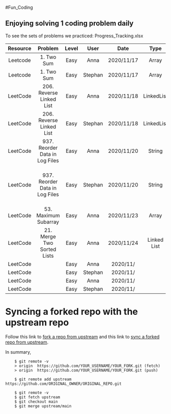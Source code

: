 #Fun_Coding

## Enjoying solving 1 coding problem daily

To see the sets of problems we practiced: Progress_Tracking.xlsx



| Resource |            Problem             | Level |  User   |    Date    |    Type    |                                                      Notes                                                           |
| :------: | :----------------------------: | :---: | :-----: | :--------: | :--------: | :----------------------------------------------------------------------------------------------------------------------: |
| Leetcode |           1. Two Sum           | Easy  |  Anna   | 2020/11/17 |   Array    | Succeed in completing |
| Leetcode |           1. Two Sum           | Easy  | Stephan | 2020/11/17 |   Array    | Succeed in completing |
| LeetCode |    206. Reverse Linked List    | Easy  |  Anna   | 2020/11/18 | LinkedList | Completed |
| LeetCode |    206. Reverse Linked List    | Easy  | Stephan | 2020/11/18 | LinkedList |           |
| LeetCode | 937. Reorder Data in Log Files | Easy  |  Anna   | 2020/11/20 | String | Incomplete |
| LeetCode | 937. Reorder Data in Log Files | Easy  | Stephan | 2020/11/20 | String | Completed. Good reference: [Sort an Array of objects](https://www.sitepoint.com/sort-an-array-of-objects-in-javascript/) |
| LeetCode | 53. Maximum Subarray | Easy  |  Anna   |  2020/11/23 | Array | Completed |
| LeetCode | 21. Merge Two Sorted Lists | Easy | Anna | 2020/11/24 | Linked List | Completed |
| LeetCode |  | Easy | Anna | 2020/11/ |  |  |
| LeetCode |  | Easy  | Stephan |  2020/11/  |  |  |
| LeetCode |  | Easy | Anna | 2020/11/ |  |  |
| LeetCode |  | Easy | Stephan | 2020/11/ |  |  |


# Syncing a forked repo with the upstream repo

Follow this link to [fork a repo from upstream](https://docs.github.com/en/free-pro-team@latest/github/getting-started-with-github/fork-a-repo) and this link to [sync a forked repo from upstream](https://docs.github.com/en/free-pro-team@latest/github/collaborating-with-issues-and-pull-requests/syncing-a-fork).

In summary,

```
    $ git remote -v
    > origin  https://github.com/YOUR_USERNAME/YOUR_FORK.git (fetch)
    > origin  https://github.com/YOUR_USERNAME/YOUR_FORK.git (push)

```

```
    $ git remote add upstream https://github.com/ORIGINAL_OWNER/ORIGINAL_REPO.git

```

```
    $ git remote -v
    $ git fetch upstream
    $ git checkout main
    $ git merge upstream/main
```
